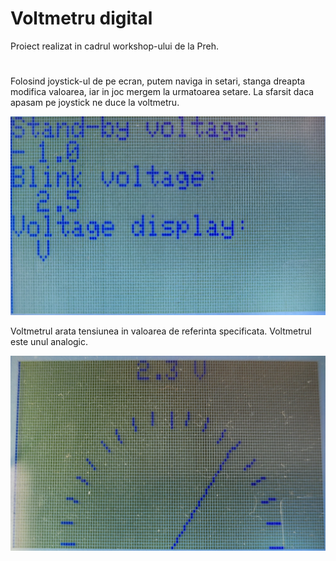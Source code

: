 # Voltmetru digital
Proiect realizat in cadrul workshop-ului de la Preh.

#
Folosind joystick-ul de pe ecran, putem naviga in setari, stanga dreapta modifica valoarea, iar in joc mergem la urmatoarea setare. La sfarsit daca apasam pe joystick ne duce la voltmetru.

![Image](https://raw.githubusercontent.com/AlexMaroiu/Voltmetru/master/pictures/settings.jpg)

Voltmetrul arata tensiunea in valoarea de referinta specificata. Voltmetrul este unul analogic.

![Image](https://raw.githubusercontent.com/AlexMaroiu/Voltmetru/refs/heads/master/pictures/afisaj.jpg)